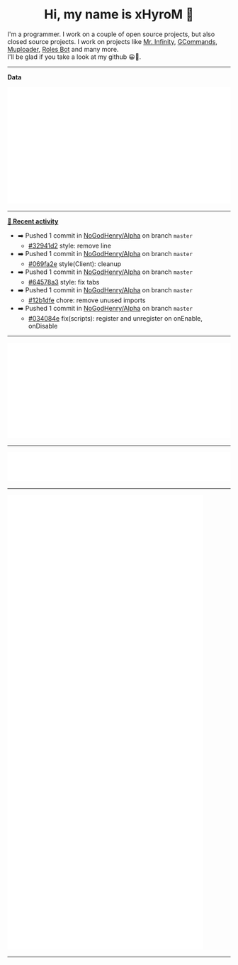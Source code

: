 <p align="center">
    <!-- <img src="https://avatars.githubusercontent.com/u/56601352" width="192" alt="hyro's pfp" /> -->
    <h1 align="center">Hi, my name is xHyroM 👋</h1>
</p>

I'm a programmer. I work on a couple of open source projects, but also closed source projects. I work on projects like [Mr. Infinity](https://discord.com/oauth2/authorize?client_id=720321585625694239&scope=bot%20applications.commands&permissions=8&redirect_uri=https://blobs.gq/imanager&prompt=consent&response_type=code), [GCommands](https://github.com/Garlic-Team/GCommands), [Muploader](https://github.com/xHyroM/Muploader), [Roles Bot](https://github.com/xHyroM/roles-bot) and many more.  
I'll be glad if you take a look at my github 😀👀.

___
**Data**

<img src="https://github.com/xHyroM/xHyroM/blob/master/.cache/base.svg">

___

**[📰 Recent activity](https://github.com/xHyroM)**
* ➡️ Pushed 1 commit in [NoGodHenry/Alpha](https://github.com/NoGodHenry/Alpha) on branch `master`
  * [#32941d2](https://github.com/NoGodHenry/Alpha/commit/32941d2) style: remove line
* ➡️ Pushed 1 commit in [NoGodHenry/Alpha](https://github.com/NoGodHenry/Alpha) on branch `master`
  * [#069fa2e](https://github.com/NoGodHenry/Alpha/commit/069fa2e) style(Client): cleanup
* ➡️ Pushed 1 commit in [NoGodHenry/Alpha](https://github.com/NoGodHenry/Alpha) on branch `master`
  * [#64578a3](https://github.com/NoGodHenry/Alpha/commit/64578a3) style: fix tabs
* ➡️ Pushed 1 commit in [NoGodHenry/Alpha](https://github.com/NoGodHenry/Alpha) on branch `master`
  * [#12b1dfe](https://github.com/NoGodHenry/Alpha/commit/12b1dfe) chore: remove unused imports
* ➡️ Pushed 1 commit in [NoGodHenry/Alpha](https://github.com/NoGodHenry/Alpha) on branch `master`
  * [#034084e](https://github.com/NoGodHenry/Alpha/commit/034084e) fix(scripts): register and unregister on onEnable, onDisable


___

<img src="https://github.com/xHyroM/xHyroM/blob/master/.cache/isocalendar.svg">

___

<img src="https://github.com/xHyroM/xHyroM/blob/master/.cache/languages.svg">

___

<img src="https://github.com/xHyroM/xHyroM/blob/master/.cache/achievements.svg">

___
